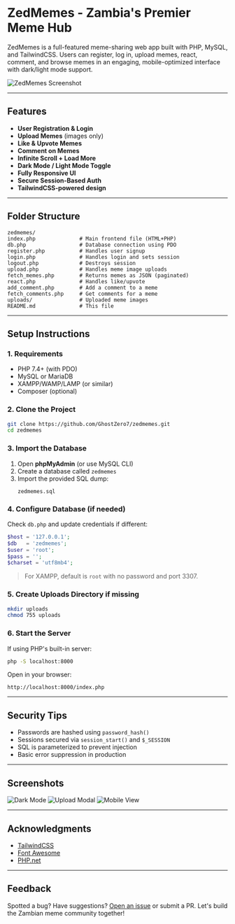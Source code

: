 # ZedMemes - Zambia's Premier Meme Hub

ZedMemes is a full-featured meme-sharing web app built with PHP, MySQL, and TailwindCSS. Users can register, log in, upload memes, react, comment, and browse memes in an engaging, mobile-optimized interface with dark/light mode support.

![ZedMemes Screenshot](screenshot.png)

---

## Features

- **User Registration & Login**
- **Upload Memes** (images only)
- **Like & Upvote Memes**
- **Comment on Memes**
- **Infinite Scroll + Load More**
- **Dark Mode / Light Mode Toggle**
- **Fully Responsive UI**
- **Secure Session-Based Auth**
- **TailwindCSS-powered design**

---

## Folder Structure

```
zedmemes/
index.php              # Main frontend file (HTML+PHP)
db.php                 # Database connection using PDO
register.php           # Handles user signup
login.php              # Handles login and sets session
logout.php             # Destroys session
upload.php             # Handles meme image uploads
fetch_memes.php        # Returns memes as JSON (paginated)
react.php              # Handles like/upvote
add_comment.php        # Add a comment to a meme
fetch_comments.php     # Get comments for a meme
uploads/               # Uploaded meme images
README.md              # This file
```

---

## Setup Instructions

### 1. Requirements
- PHP 7.4+ (with PDO)
- MySQL or MariaDB
- XAMPP/WAMP/LAMP (or similar)
- Composer (optional)

### 2. Clone the Project

```bash
git clone https://github.com/GhostZero7/zedmemes.git
cd zedmemes
```

### 3. Import the Database

1. Open **phpMyAdmin** (or use MySQL CLI)
2. Create a database called `zedmemes`
3. Import the provided SQL dump:
   ```
   zedmemes.sql
   ```

### 4. Configure Database (if needed)

Check `db.php` and update credentials if different:

```php
$host = '127.0.0.1';
$db   = 'zedmemes';
$user = 'root';
$pass = '';
$charset = 'utf8mb4';
```

> For XAMPP, default is `root` with no password and port 3307.

### 5. Create Uploads Directory if missing

```bash
mkdir uploads
chmod 755 uploads
```

### 6. Start the Server

If using PHP's built-in server:

```bash
php -S localhost:8000
```

Open in your browser:

```
http://localhost:8000/index.php
```

---

## Security Tips

- Passwords are hashed using `password_hash()`
- Sessions secured via `session_start()` and `$_SESSION`
- SQL is parameterized to prevent injection
- Basic error suppression in production

---

## Screenshots

![Dark Mode](screenshots/dark-mode.png)
![Upload Modal](screenshots/upload.png)
![Mobile View](screenshots/mobile.png)

---

## Acknowledgments

- [TailwindCSS](https://tailwindcss.com)
- [Font Awesome](https://fontawesome.com)
- [PHP.net](https://www.php.net)

---

## Feedback

Spotted a bug? Have suggestions? [Open an issue](https://github.com/GhostZero7/zedmemes/issues) or submit a PR. Let's build the Zambian meme community together!
